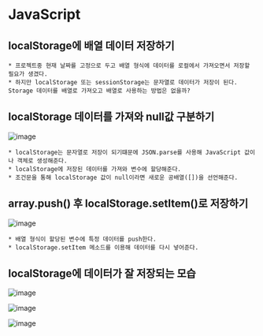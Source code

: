 # JavaScript
  ## localStorage에 배열 데이터 저장하기
  
    * 프로젝트중 현재 날짜를 고정으로 두고 배열 형식에 데이터를 로컬에서 가져오면서 저장할 필요가 생겼다.    
    * 하지만 localStorage 또는 sessionStorage는 문자열로 데이터가 저장이 된다. Storage 데이터를 배열로 가져오고 배열로 사용하는 방법은 없을까?
    
    
  ## localStorage 데이터를 가져와 null값 구분하기
  
  ![image](https://user-images.githubusercontent.com/94499416/161205567-5d07e378-a2f0-4eb3-9b56-e290a42d39fe.png)

    * localStorage는 문자열로 저장이 되기떄문에 JSON.parse를 사용해 JavaScript 값이나 객체로 생성해준다.
    * localStorage에 저장된 데이터를 가져와 변수에 할당해준다.
    * 조건문을 통해 localStorage 값이 null이라면 새로운 공배열([])을 선언해준다.
    
    
  ## array.push() 후 localStorage.setItem()로 저장하기
  
  ![image](https://user-images.githubusercontent.com/94499416/161205621-de89fd9f-aace-4ed4-92f3-73534d9fc67e.png)

    * 배열 형식이 할당된 변수에 특정 데이터를 push한다. 
    * localStorage.setItem 메소드를 이용해 데이터를 다시 넣어준다.
  
  
  ## localStorage에 데이터가 잘 저장되는 모습
  
  ![image](https://user-images.githubusercontent.com/94499416/161206312-0dd7e8a9-95f0-4570-abf3-ff299a01977b.png)
  
  ![image](https://user-images.githubusercontent.com/94499416/161206076-ab41a27a-d9d1-4c77-8be3-41bddfbb005e.png)
  
  ![image](https://user-images.githubusercontent.com/94499416/161206191-97adaffb-5d47-46f5-abcb-1d94b297c8c9.png)
